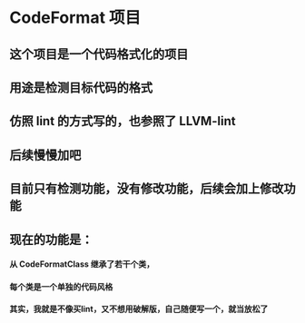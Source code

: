 # CodeFormat 项目

## 这个项目是一个代码格式化的项目
## 用途是检测目标代码的格式
## 仿照 lint 的方式写的，也参照了 LLVM-lint
## 后续慢慢加吧

## 目前只有检测功能，没有修改功能，后续会加上修改功能

## 现在的功能是：
#### 从 CodeFormatClass 继承了若干个类，
#### 每个类是一个单独的代码风格 

#### 其实，我就是不像买lint，又不想用破解版，自己随便写一个，就当放松了